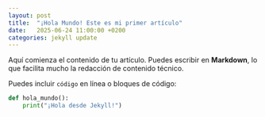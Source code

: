 ```yaml
---
layout: post
title:  "¡Hola Mundo! Este es mi primer artículo"
date:   2025-06-24 11:00:00 +0200
categories: jekyll update
---
```


Aquí comienza el contenido de tu artículo. Puedes escribir en **Markdown**, lo que facilita mucho la redacción de contenido técnico.

Puedes incluir `código` en línea o bloques de código:

```python
def hola_mundo():
    print("¡Hola desde Jekyll!")